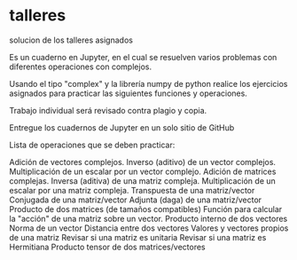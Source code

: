 # talleres
solucion de los talleres asignados 

Es un cuaderno en Jupyter, en el cual se resuelven varios problemas con diferentes operaciones con complejos.

Usando el tipo "complex" y la librería numpy de python realice los ejercicios asignados para practicar las siguientes funciones y operaciones.

Trabajo individual será revisado contra plagio y copia.

Entregue los cuadernos de Jupyter en un solo sitio de GitHub

Lista de operaciones que se deben practicar:

Adición de vectores complejos.
Inverso (aditivo) de un vector complejos.
Multiplicación de un escalar por un vector complejo.
Adición de matrices complejas.
Inversa (aditiva) de una matriz compleja.
Multiplicación de un escalar por una matriz compleja.
Transpuesta de una matriz/vector
Conjugada de una matriz/vector
Adjunta (daga) de una matriz/vector
Producto de dos matrices (de tamaños compatibles)
Función para calcular la "acción" de una matriz sobre un vector.
Producto interno de dos vectores
Norma de un vector
Distancia entre dos vectores
Valores  y vectores propios de una matriz
Revisar si una matriz es unitaria
Revisar si una matriz es Hermitiana
Producto tensor de dos matrices/vectores
